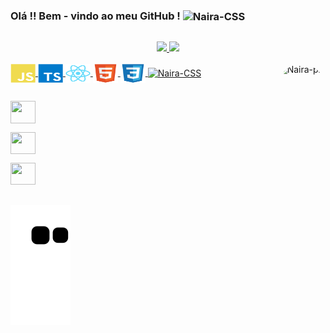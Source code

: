 ### Olá !! Bem - vindo ao meu GitHub  ! <img align="center" alt="Naira-CSS" height="40" width="40"  src="https://cdn-icons-png.flaticon.com/128/733/733553.png" />

   ##
<div align="center">
  <a href="https://github.com/NairaAndrade99">
  <img height="180em" src="https://github-readme-stats.vercel.app/api?username=NairaAndrade99&show_icons=true&theme=synthwave&include_all_commits=true&count_private=true"/>
  <img height="180em" src="https://github-readme-stats.vercel.app/api/top-langs/?username=rafaballerini&layout=compact&langs_count=7&theme=synthwave"/>
</div>
  
  <div style="display: inline_block"><br>
  <img align="center" alt="Naira-Js" height="30" width="40" src="https://raw.githubusercontent.com/devicons/devicon/master/icons/javascript/javascript-plain.svg">
  <img align="center" alt="Naira-Ts" height="30" width="40" src="https://raw.githubusercontent.com/devicons/devicon/master/icons/typescript/typescript-plain.svg">
  <img align="center" alt="Naira-React" height="30" width="40" src="https://raw.githubusercontent.com/devicons/devicon/master/icons/react/react-original.svg">
  <img align="center" alt="Naira-HTML" height="30" width="40" src="https://raw.githubusercontent.com/devicons/devicon/master/icons/html5/html5-original.svg">
  <img align="center" alt="Naira-CSS" height="30" width="40" src="https://raw.githubusercontent.com/devicons/devicon/master/icons/css3/css3-original.svg">
 <img align="center" alt="Naira-CSS" height="30" width="40"  src="https://cdn.jsdelivr.net/gh/devicons/devicon/icons/java/java-original-wordmark.svg" />
    <img align="right" alt="Naira-pic" height="160" style="border-radius:50px;" src="https://th.bing.com/th/id/OIP.ITUPnsL6EZwjq6rlf5g7QQHaHa?pid=ImgDet&w=1080&h=1080&rs=1">
  </div>    

  
  ##
 

 <div>
    
   <a href="https://instagram.com/naira_99" target="_blank"><img align="center"  height="36" width="40" src="https://user-images.githubusercontent.com/101153757/188996401-74bdab8e-231e-4910-b5b1-1937740bb271.png" target="_blank"></a>
    
  <img align="center"  height="35" width="40"  src="https://cdn.jsdelivr.net/gh/devicons/devicon/icons/linkedin/linkedin-original.svg"  target="_blank"><a         href="https://www.linkedin.com/feed/update/urn:li:activity:6972196512206340096/" target="_blank"></a>
   
   <img height="35" width="40"  src="https://cdn-icons-png.flaticon.com/128/2504/2504727.png"><a href="mailto:nairalife99@gmail.com"></a>
  
  
</div>
   
   ##
   ![snake gif](https://github.com/NairaAndrade99/NairaAndrade99/blob/output/github-contribution-grid-snake.svg)
